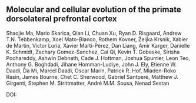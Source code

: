 ## Molecular and cellular evolution of the primate dorsolateral prefrontal cortex

Shaojie Ma, Mario Skarica, Qian Li, Chuan Xu, Ryan D. Risgaard, Andrew T.N. Tebbenkamp, Xoel Mato-Blanco, Rothem Kovner, Željka Krsnik, Xabier de Martin, Victor Luria, Xavier Martí-Pérez, Dan Liang, Amir Karger, Danielle K. Schmidt, Zachary Gomez-Sanchez, Cai Qi, Kevin T. Gobeske, Sirisha Pochareddy, Ashwin Debnath, Cade J. Hottman, Joshua Spurrier, Leon Teo, Anthony G. Boghdadi, Jihane Homman-Ludiye, John J. Ely, Etienne W. Daadi, Da Mi, Marcel Daadi, Oscar Marín, Patrick R. Hof, Mladen-Roko Rasin, James Bourne, Chet C. Sherwood, Gabriel Santpere, Matthew J. Girgenti, Stephen M. Strittmatter, André M.M. Sousa, Nenad Sestan



DOI:



